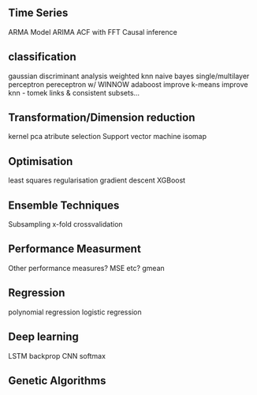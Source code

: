 Time Series
-----------
<!-- ACF  -->
<!-- PACF -->
<!-- AR Model -->
<!-- MA Model -->
ARMA Model
ARIMA
ACF with FFT
Causal inference


classification
--------------
<!-- k-means -->
<!-- k-nearest -->
<!-- binary decision tree -->
<!-- random forest -->
gaussian discriminant analysis
weighted knn
naive bayes
single/multilayer perceptron 
pereceptron w/ WINNOW
adaboost
improve k-means
improve knn - tomek links & consistent subsets...


Transformation/Dimension reduction
---------------------------------
<!-- feature scaling -->
<!-- PCA -->
kernel pca
atribute selection
Support vector machine 
isomap


Optimisation
------------
least squares
regularisation
gradient descent
XGBoost


Ensemble Techniques
------------------
Subsampling
x-fold crossvalidation

Performance Measurment
---------------------
<!-- metrics - precision, recall & confusion matrix -->
Other performance measures? MSE etc? gmean


Regression
----------
<!-- linear regression -->
polynomial regression
logistic regression


Deep learning
------------
LSTM
backprop
CNN
softmax


Genetic Algorithms
-----------------